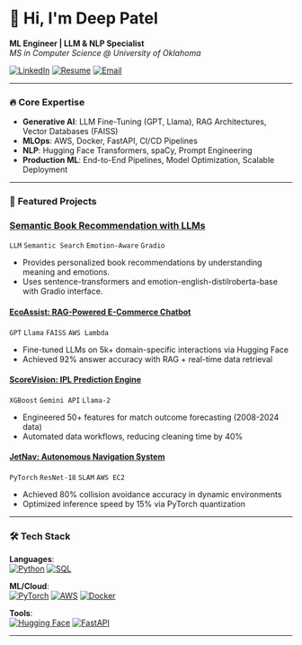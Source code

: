 # 👋 Hi, I'm Deep Patel  
**ML Engineer | LLM & NLP Specialist**  
*MS in Computer Science @ University of Oklahoma*  

[![LinkedIn](https://img.shields.io/badge/LinkedIn-Deep_Patel-0077B5?style=flat&logo=linkedin)](https://www.linkedin.com/in/deeppatel1842/)
[![Resume](https://img.shields.io/badge/Resume-Deep_Patel-8A2BE2?style=flat)](Deep_Patel.pdf)
[![Email](https://img.shields.io/badge/Email-deep.patel1@ou.edu-D14836?style=flat&logo=gmail)](mailto:deep.patel1@ou.edu)

---

### 🔥 **Core Expertise**  
- **Generative AI**: LLM Fine-Tuning (GPT, Llama), RAG Architectures, Vector Databases (FAISS)  
- **MLOps**: AWS, Docker, FastAPI, CI/CD Pipelines  
- **NLP**: Hugging Face Transformers, spaCy, Prompt Engineering  
- **Production ML**: End-to-End Pipelines, Model Optimization, Scalable Deployment  

---

### 🚀 **Featured Projects**  
### [Semantic Book Recommendation with LLMs](https://github.com/deeppatel1842/book_recommendation_LLM)
`LLM` `Semantic Search` `Emotion-Aware` `Gradio`  
- Provides personalized book recommendations by understanding meaning and emotions.
- Uses sentence-transformers and emotion-english-distilroberta-base with Gradio interface.


#### [EcoAssist: RAG-Powered E-Commerce Chatbot](https://github.com/deeppatel1842/EcoAssist)  
`GPT` `Llama` `FAISS` `AWS Lambda`  
- Fine-tuned LLMs on 5k+ domain-specific interactions via Hugging Face  
- Achieved 92% answer accuracy with RAG + real-time data retrieval  

#### [ScoreVision: IPL Prediction Engine](https://github.com/deeppatel1842/ScoreVision)  
`XGBoost` `Gemini API` `Llama-2`  
- Engineered 50+ features for match outcome forecasting (2008-2024 data)  
- Automated data workflows, reducing cleaning time by 40%  

#### [JetNav: Autonomous Navigation System](https://github.com/deeppatel1842/JetNav)  
`PyTorch` `ResNet-18` `SLAM` `AWS EC2`  
- Achieved 80% collision avoidance accuracy in dynamic environments  
- Optimized inference speed by 15% via PyTorch quantization  

---

### 🛠️ **Tech Stack**  
**Languages**:  
[![Python](https://img.shields.io/badge/Python-3776AB?logo=python&logoColor=white)](https://www.python.org/)
[![SQL](https://img.shields.io/badge/SQL-4479A1?logo=postgresql&logoColor=white)](https://dev.mysql.com/doc/)

**ML/Cloud**:  
[![PyTorch](https://img.shields.io/badge/PyTorch-EE4C2C?logo=pytorch)](https://pytorch.org/)
[![AWS](https://img.shields.io/badge/AWS-232F3E?logo=amazon-aws)](https://aws.amazon.com/)
[![Docker](https://img.shields.io/badge/Docker-2496ED?logo=docker)](https://www.docker.com/)

**Tools**:  
[![Hugging Face](https://img.shields.io/badge/Hugging%20Face-FFD21E?logo=huggingface)](https://huggingface.co/)
[![FastAPI](https://img.shields.io/badge/FastAPI-009688?logo=fastapi)](https://fastapi.tiangolo.com/)

---
